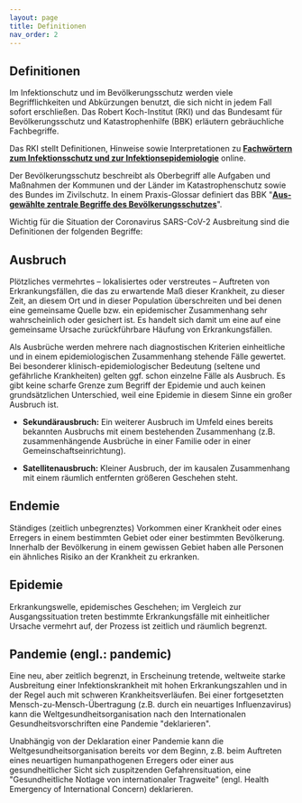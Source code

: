 ```yaml
---
layout: page
title: Definitionen
nav_order: 2
---
```


## Definitionen

Im Infektionschutz und im Bevölkerungsschutz werden viele Begrifflichkeiten und Abkürzungen benutzt, die sich nicht in jedem Fall sofort erschließen. Das Robert Koch-Institut (RKI) und das Bundesamt für Bevölkerungsschutz und Katastrophenhilfe (BBK) erläutern gebräuchliche Fachbegriffe.

Das RKI stellt Definitionen, Hinweise sowie Interpretationen zu
**[Fachwörtern zum Infektionsschutz und zur
Infektionsepidemiologie](https://www.rki.de/DE/Content/Service/Publikationen/Fachwoerterbuch_Infektionsschutz.pdf "https://www.rki.de/DE/Content/Service/Publikationen/Fachwoerterbuch_Infektionsschutz.pdf")**
online.

Der Bevölkerungsschutz beschreibt als Oberbegriff alle Aufgaben und Maßnahmen der Kommunen und der Länder im Katastrophenschutz sowie des Bundes im Zivilschutz. In einem Praxis-Glossar definiert das BBK "**[Aus­ge­wähl­te zen­tra­le Be­grif­fe des
Be­völ­ke­rungs­schut­zes](https://www.bbk.bund.de/SharedDocs/Downloads/BBK/DE/Publikationen/Praxis_Bevoelkerungsschutz/Glossar_2018.pdf "https://www.bbk.bund.de/SharedDocs/Downloads/BBK/DE/Publikationen/Praxis_Bevoelkerungsschutz/Glossar_2018.pdf")**".

Wichtig für die Situation der Coronavirus SARS-CoV-2 Ausbreitung sind die Definitionen der folgenden Begriffe:

## Ausbruch

Plötzliches vermehrtes – lokalisiertes oder verstreutes – Auftreten von Erkrankungsfällen, die das zu erwartende Maß dieser Krankheit, zu dieser Zeit, an diesem Ort und in dieser Population überschreiten und bei denen eine gemeinsame Quelle bzw. ein epidemischer Zusammenhang sehr wahrscheinlich oder gesichert ist. Es handelt sich damit um eine auf eine gemeinsame Ursache zurückführbare Häufung von Erkrankungsfällen.

Als Ausbrüche werden mehrere nach diagnostischen Kriterien einheitliche und in einem epidemiologischen Zusammenhang stehende Fälle gewertet. Bei besonderer klinisch-epidemiologischer Bedeutung (seltene und gefährliche Krankheiten) gelten ggf. schon einzelne Fälle als Ausbruch. Es gibt keine scharfe Grenze zum Begriff der Epidemie und auch keinen grundsätzlichen Unterschied, weil eine Epidemie in diesem Sinne ein großer Ausbruch ist.

  - **Sekundärausbruch:** Ein weiterer Ausbruch im Umfeld eines bereits bekannten Ausbruchs mit einem bestehenden Zusammenhang (z.B. zusammenhängende Ausbrüche in einer Familie oder in einer Gemeinschaftseinrichtung).

  - **Satellitenausbruch:** Kleiner Ausbruch, der im kausalen Zusammenhang mit einem räumlich entfernten größeren Geschehen steht.

## Endemie

Ständiges (zeitlich unbegrenztes) Vorkommen einer Krankheit oder eines Erregers in einem bestimmten Gebiet oder einer bestimmten Bevölkerung. Innerhalb der Bevölkerung in einem gewissen Gebiet haben alle Personen ein ähnliches Risiko an der Krankheit zu erkranken.

## Epidemie

Erkrankungswelle, epidemisches Geschehen; im Vergleich zur Ausgangssituation treten bestimmte Erkrankungsfälle mit einheitlicher Ursache vermehrt auf, der Prozess ist zeitlich und räumlich begrenzt.

## Pandemie (engl.: pandemic)

Eine neu, aber zeitlich begrenzt, in Erscheinung tretende, weltweite starke Ausbreitung einer Infektionskrankheit mit hohen Erkrankungszahlen und in der Regel auch mit schweren Krankheitsverläufen. Bei einer fortgesetzten Mensch-zu-Mensch-Übertragung (z.B. durch ein neuartiges Influenzavirus) kann die Weltgesundheitsorganisation nach den Internationalen Gesundheitsvorschriften eine Pandemie "deklarieren".

Unabhängig von der Deklaration einer Pandemie kann die Weltgesundheitsorganisation bereits vor dem Beginn, z.B. beim Auftreten eines neuartigen humanpathogenen Erregers oder einer aus gesundheitlicher Sicht sich zuspitzenden Gefahrensituation, eine "Gesundheitliche Notlage von internationaler Tragweite" (engl. Health Emergency of International Concern) deklarieren.  
